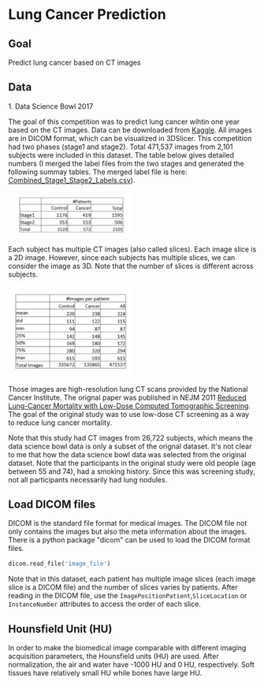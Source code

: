# Lung Cancer Prediction

## Goal
Predict lung cancer based on CT images

## Data
1\. Data Science Bowl 2017

The goal of this competition was to predict lung cancer wihtin one year based on the CT images. Data can be downloaded from [Kaggle](https://www.kaggle.com/c/data-science-bowl-2017). All images are in DICOM format, which can be visualized in 3DSlicer. This competition had two phases (stage1 and stage2). Total 471,537 images from 2,101 subjects were included in this dataset. The table below gives detailed numbers (I merged the label files from the two stages and generated the following summay tables. The merged label file is here: [Combined_Stage1_Stage2_Labels.csv](https://github.com/chvlyl/Lung_Cancer_Prediction/blob/master/0_Data/1_DSB2017/labels/Combined_Stage1_Stage2_Labels.csv)). 

<img align="center" height="50%" width="50%" margin="auto" alt="DSB data" src="https://github.com/chvlyl/Lung_Cancer_Prediction/blob/master/img/DSB_data_details.png">

Each subject has multiple CT images (also called slices). Each image slice is a 2D image. However, since each subjects has multiple slices, we can consider the image as 3D. Note that the number of slices is different across subjects. 

<img align="center" height="50%" width="50%" margin="auto" alt="DSB data" src="https://github.com/chvlyl/Lung_Cancer_Prediction/blob/master/img/DSB_data_details2.png">


Those images are high-resolution lung CT scans provided by the National Cancer Institute. The orignal paper was published in NEJM 2011 [Reduced Lung-Cancer Mortality with Low-Dose Computed Tomographic Screening](http://www.nejm.org/doi/full/10.1056/NEJMoa1102873). The goal of the original study was to use low-dose CT screening as a way to reduce lung cancer mortality. 

Note that this study had CT images from 26,722 subjects, which means the data science bowl data is only a subset of the orignal dataset. It's not clear to me that how the data science bowl data was selected from the original dataset. Note that the participants in the original study were old people (age between 55 and 74), had a smoking history. Since this was screening study, not all participants necessarily had lung nodules. 


## Load DICOM files
DICOM is the standard file format for medical images. The DICOM file not only contains the images but also the meta information about the images. There is a python package "dicom" can be used to load the DICOM format files. 
```python
dicom.read_file('image_file')
```
Note that in this dataset, each patient has multiple image slices (each image slice is a DICOM file) and the number of slices varies by patients. After reading in the DICOM file, use the ```ImagePositionPatient```,```SliceLocation``` or ```InstanceNumber``` attributes to access the order of each slice.


## Hounsfield Unit (HU)
In order to make the biomedical image comparable with different imaging acquisition parameters, the Hounsfield units (HU) are used. After normalization, the air and water have -1000 HU and 0 HU, respectively. Soft tissues have relatively small HU while bones have large HU.  

